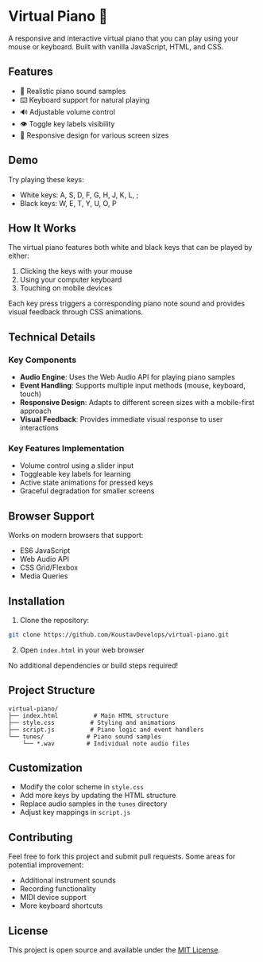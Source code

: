 # Virtual Piano 🎹

A responsive and interactive virtual piano that you can play using your mouse or keyboard. Built with vanilla JavaScript, HTML, and CSS.

## Features

- 🎵 Realistic piano sound samples
- ⌨️ Keyboard support for natural playing
- 🔊 Adjustable volume control
- 👁️ Toggle key labels visibility
- 📱 Responsive design for various screen sizes

## Demo

Try playing these keys:
- White keys: A, S, D, F, G, H, J, K, L, ;
- Black keys: W, E, T, Y, U, O, P

## How It Works

The virtual piano features both white and black keys that can be played by either:
1. Clicking the keys with your mouse
2. Using your computer keyboard
3. Touching on mobile devices

Each key press triggers a corresponding piano note sound and provides visual feedback through CSS animations.

## Technical Details

### Key Components
- **Audio Engine**: Uses the Web Audio API for playing piano samples
- **Event Handling**: Supports multiple input methods (mouse, keyboard, touch)
- **Responsive Design**: Adapts to different screen sizes with a mobile-first approach
- **Visual Feedback**: Provides immediate visual response to user interactions

### Key Features Implementation
- Volume control using a slider input
- Toggleable key labels for learning
- Active state animations for pressed keys
- Graceful degradation for smaller screens

## Browser Support

Works on modern browsers that support:
- ES6 JavaScript
- Web Audio API
- CSS Grid/Flexbox
- Media Queries

## Installation

1. Clone the repository:
```bash
git clone https://github.com/KoustavDevelops/virtual-piano.git
```

2. Open `index.html` in your web browser

No additional dependencies or build steps required!

## Project Structure

```
virtual-piano/
├── index.html          # Main HTML structure
├── style.css          # Styling and animations
├── script.js          # Piano logic and event handlers
└── tunes/            # Piano sound samples
    └── *.wav         # Individual note audio files
```

## Customization

- Modify the color scheme in `style.css`
- Add more keys by updating the HTML structure
- Replace audio samples in the `tunes` directory
- Adjust key mappings in `script.js`

## Contributing

Feel free to fork this project and submit pull requests. Some areas for potential improvement:
- Additional instrument sounds
- Recording functionality
- MIDI device support
- More keyboard shortcuts

## License

This project is open source and available under the [MIT License](LICENSE).
